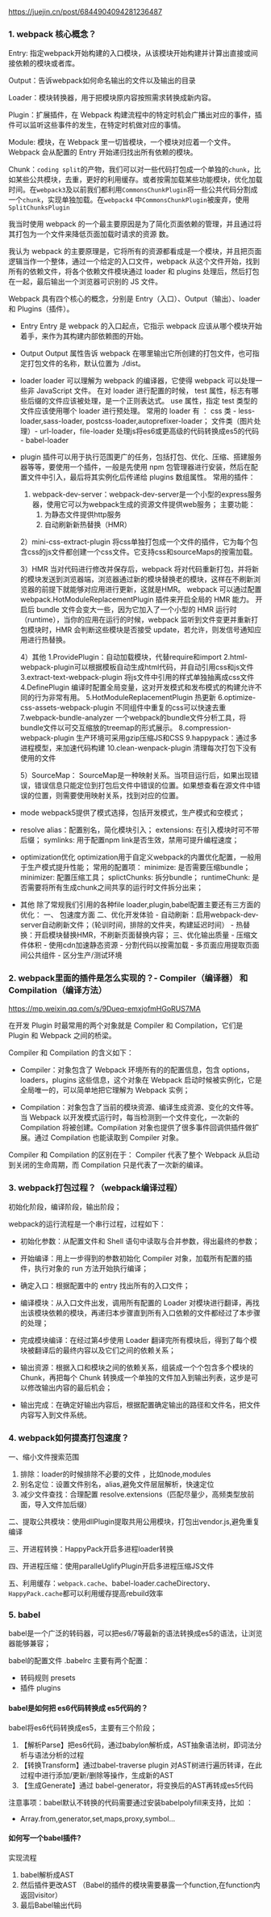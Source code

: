   https://juejin.cn/post/6844904094281236487

### 1. webpack 核心概念？

Entry: 指定webpack开始构建的入口模块，从该模块开始构建并计算出直接或间接依赖的模块或者库。

Output：告诉webpack如何命名输出的文件以及输出的目录

Loader：模块转换器，用于把模块原内容按照需求转换成新内容。

Plugin：扩展插件，在 Webpack 构建流程中的特定时机会广播出对应的事件，插件可以监听这些事件的发生，在特定时机做对应的事情。

Module: 模块，在 Webpack 里一切皆模块，一个模块对应着一个文件。Webpack 会从配置的 Entry 开始递归找出所有依赖的模块。

Chunk：`coding split`的产物，我们可以对一些代码打包成一个单独的`chunk`，比如某些公共模块，去重，更好的利用缓存。或者按需加载某些功能模块，优化加载时间。在`webpack3`及以前我们都利用`CommonsChunkPlugin`将一些公共代码分割成一个`chunk`，实现单独加载。在`webpack4` 中`CommonsChunkPlugin`被废弃，使用`SplitChunksPlugin`

我当时使用 webpack 的一个最主要原因是为了简化页面依赖的管理，并且通过将其打包为一个文件来降低页面加载时请求的资源
数。

我认为 webpack 的主要原理是，它将所有的资源都看成是一个模块，并且把页面逻辑当作一个整体，通过一个给定的入口文件，webpack 从这个文件开始，找到所有的依赖文件，将各个依赖文件模块通过 loader 和 plugins 处理后，然后打包在一起，最后输出一个浏览器可识别的 JS 文件。

Webpack 具有四个核心的概念，分别是 Entry（入口）、Output（输出）、loader 和 Plugins（插件）。

- Entry
  Entry 是 webpack 的入口起点，它指示 webpack 应该从哪个模块开始着手，来作为其构建内部依赖图的开始。

- Output
  Output 属性告诉 webpack 在哪里输出它所创建的打包文件，也可指定打包文件的名称，默认位置为 ./dist。

- loader
  loader 可以理解为 webpack 的编译器，它使得 webpack 可以处理一些非 JavaScript 文件。
    在对 loader 进行配置的时候，
      test 属性，标志有哪些后缀的文件应该被处理，是一个正则表达式。
      use 属性，指定 test 类型的文件应该使用哪个 loader 进行预处理。
    常用的 loader 有 ：
      css 类 - less-loader,sass-loader, postcss-loader,autoprefixer-loader；
      文件类（图片处理）- url-loader，file-loader
      处理js将es6或更高级的代码转换成es5的代码 - babel-loader

- plugin
插件可以用于执行范围更广的任务，包括打包、优化、压缩、搭建服务器等等，要使用一个插件，一般是先使用 npm 包管理器进行安装，然后在配置文件中引入，最后将其实例化后传递给 plugins 数组属性。
  常用的插件：
  1) webpack-dev-server：webpack-dev-server是一个小型的express服务器，使用它可以为webpack生成的资源文件提供web服务；
    主要功能：
      1. 为静态文件提供http服务
      2. 自动刷新新热替换（HMR）

  2）mini-css-extract-plugin
    将css单独打包成一个文件的插件，它为每个包含css的js文件都创建一个css文件。它支持css和sourceMaps的按需加载。

  3）HMR
    当对代码进行修改并保存后，webpack 将对代码重新打包，并将新的模块发送到浏览器端，浏览器通过新的模块替换老的模块，这样在不刷新浏览器的前提下就能够对应用进行更新，这就是HMR。
    webpack 可以通过配置 webpack.HotModuleReplacementPlugin 插件来开启全局的 HMR 能力。
    开启后 bundle 文件会变大一些，因为它加入了一个小型的 HMR 运行时（runtime），当你的应用在运行的时候，webpack 监听到文件变更并重新打包模块时，HMR 会判断这些模块是否接受 update，若允许，则发信号通知应用进行热替换。

  4）其他
    1.ProvidePlugin：自动加载模块，代替require和import
    2.html-webpack-plugin可以根据模板自动生成html代码，并自动引用css和js文件
    3.extract-text-webpack-plugin 将js文件中引用的样式单独抽离成css文件
    4.DefinePlugin 编译时配置全局变量，这对开发模式和发布模式的构建允许不同的行为非常有用。
    5.HotModuleReplacementPlugin 热更新
    6.optimize-css-assets-webpack-plugin 不同组件中重复的css可以快速去重
    7.webpack-bundle-analyzer 一个webpack的bundle文件分析工具，将bundle文件以可交互缩放的treemap的形式展示。
    8.compression-webpack-plugin 生产环境可采用gzip压缩JS和CSS
    9.happypack：通过多进程模型，来加速代码构建
    10.clean-wenpack-plugin 清理每次打包下没有使用的文件
    
  5）SourceMap：
    SourceMap是一种映射关系。当项目运行后，如果出现错误，错误信息只能定位到打包后文件中错误的位置。如果想查看在源文件中错误的位置，则需要使用映射关系，找到对应的位置。

- mode
  webpack5提供了模式选择，包括开发模式，生产模式和空模式；

- resolve
  alias：配置别名，简化模块引入；
  extensions: 在引入模块时可不带后缀；
  symlinks: 用于配置npm link是否生效，禁用可提升编程速度；

- optimization优化
  optimization用于自定义webpack的内置优化配置，一般用于生产模式提升性能；
  常用的配置项：
    minimize: 是否需要压缩bundle；
    minimizer: 配置压缩工具；
    splictChunks: 拆分bundle；
    runtimeChunk: 是否需要将所有生成chunk之间共享的运行时文件拆分出来；

- 其他
  除了常规我们引用的各种file loader,plugin,babel配置主要还有三方面的优化：
    一、 包速度方面
    二、优化开发体验
      - 自动刷新：启用webpack-dev-server自动刷新文件；（轮训时间，排除的文件夹，构建延迟时间）
      - 热替换：开启模块替换HMR，不刷新页面替换内容；
    三、优化输出质量
      - 压缩文件体积
      - 使用cdn加速静态资源
      - 分割代码以按需加载
      - 多页面应用提取页面间公共组件
      - 区分生产/测试环境

### 2. webpack里面的插件是怎么实现的？-  Compiler（编译器） 和 Compilation（编译方法）

https://mp.weixin.qq.com/s/9Dueq-emxjofmHGoRUS7MA

在开发 Plugin 时最常用的两个对象就是 Compiler 和 Compilation，它们是 Plugin 和 Webpack 之间的桥梁。

Compiler 和 Compilation 的含义如下：

  - Compiler：对象包含了 Webpack 环境所有的的配置信息，包含 options，loaders，plugins 这些信息，这个对象在 Webpack 启动时候被实例化，它是全局唯一的，可以简单地把它理解为 Webpack 实例；

  - Compilation：对象包含了当前的模块资源、编译生成资源、变化的文件等。当 Webpack 以开发模式运行时，每当检测到一个文件变化，一次新的 Compilation 将被创建。Compilation 对象也提供了很多事件回调供插件做扩展。通过 Compilation 也能读取到 Compiler 对象。

Compiler 和 Compilation 的区别在于：
  Compiler 代表了整个 Webpack 从启动到关闭的生命周期，而 Compilation 只是代表了一次新的编译。

### 3. webpack打包过程？（webpack编译过程）

初始化阶段，编译阶段，输出阶段；

webpack的运行流程是一个串行过程，过程如下： 

* 初始化参数：从配置文件和 Shell 语句中读取与合并参数，得出最终的参数；

* 开始编译：用上一步得到的参数初始化 Compiler 对象，加载所有配置的插件，执行对象的 run 方法开始执行编译；

* 确定入口：根据配置中的 entry 找出所有的入口文件；

* 编译模块：从入口文件出发，调用所有配置的 Loader 对模块进行翻译，再找出该模块依赖的模块，再递归本步骤直到所有入口依赖的文件都经过了本步骤的处理；

* 完成模块编译：在经过第4步使用 Loader 翻译完所有模块后，得到了每个模块被翻译后的最终内容以及它们之间的依赖关系；

* 输出资源：根据入口和模块之间的依赖关系，组装成一个个包含多个模块的 Chunk，再把每个 Chunk 转换成一个单独的文件加入到输出列表，这步是可以修改输出内容的最后机会；

* 输出完成：在确定好输出内容后，根据配置确定输出的路径和文件名，把文件内容写入到文件系统。

### 4. webpack如何提高打包速度？

一、缩小文件搜索范围

1. 排除：loader的时候排除不必要的文件 ，比如node,modules
2. 别名定位：设置文件别名，alias,避免文件层层解析，快速定位
3. 减少文件查找：合理配置 resolve.extensions（匹配尽量少，高频类型放前面，导入文件加后缀）

二、提取公共模块：使用dllPlugin提取共用公用模块，打包出vendor.js,避免重复编译

三、开进程转换：HappyPack开启多进程loader转换

四、开进程压缩：使用paralleUglifyPlugin开启多进程压缩JS文件

五、利用缓存：`webpack.cache`、babel-loader.cacheDirectory、`HappyPack.cache`都可以利用缓存提高rebuild效率
### 5. babel

babel是一个广泛的转码器，可以把es6/7等最新的语法转换成es5的语法，让浏览器能够兼容；

babel的配置文件 .babelrc 主要有两个配置：
  - 转码规则 presets
  - 插件 plugins
#### babel是如何把 es6代码转换成 es5代码的？

babel将es6代码转换成es5，主要有三个阶段；
  1. 【解析Parse】把es6代码，通过babylon解析成，AST抽象语法树，即词法分析与语法分析的过程 
  2. 【转换Transform】通过babel-traverse plugin 对AST树进行遍历转译，在此过程中进行添加/更新/删除等操作，生成新的AST
  3. 【生成Generate】通过 babel-generator，将变换后的AST再转成es5代码

注意事项：babel默认不转换的代码需要通过安装babelpolyfill来支持，比如 ：

- Array.from,generator,set,maps,proxy,symbol...

#### 如何写一个babel插件?

实现流程
  1. babel解析成AST
  2. 然后插件更改AST （Babel的插件的模块需要暴露一个function,在function内返回visitor）
  3. 最后Babel输出代码

